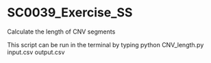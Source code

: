 # SC0039_Exercise_SS
Calculate the length of CNV segments

This script can be run in the terminal by typing python CNV_length.py input.csv output.csv

